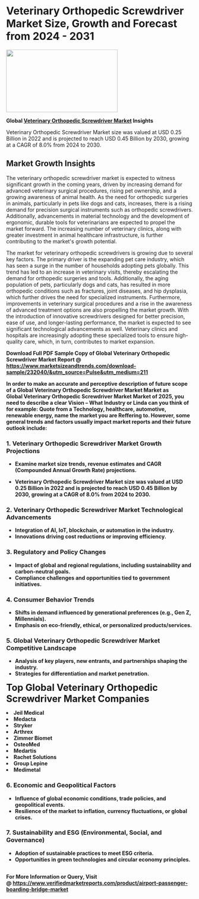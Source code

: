 <H1>Veterinary Orthopedic Screwdriver Market Size, Growth and Forecast from 2024 - 2031</H1><img class="aligncenter size-medium wp-image-584254" src="https://thirdeyenews.in/wp-content/uploads/2024/09/Global-Market-Research-300x168.jpeg" alt="" width="300" height="168" /><p><strong>Global&nbsp;<a href="https://www.marketsizeandtrends.com/download-sample/232040/&amp;utm_source=Pulse&amp;utm_medium=211">Veterinary Orthopedic Screwdriver Market</a> Insights</strong></p><p>Veterinary Orthopedic Screwdriver Market size was valued at USD 0.25 Billion in 2022 and is projected to reach USD 0.45 Billion by 2030, growing at a CAGR of 8.0% from 2024 to 2030.</p><p><h2>Market Growth Insights</h2> <p>The veterinary orthopedic screwdriver market is expected to witness significant growth in the coming years, driven by increasing demand for advanced veterinary surgical procedures, rising pet ownership, and a growing awareness of animal health. As the need for orthopedic surgeries in animals, particularly in pets like dogs and cats, increases, there is a rising demand for precision surgical instruments such as orthopedic screwdrivers. Additionally, advancements in material technology and the development of ergonomic, durable tools for veterinarians are expected to propel the market forward. The increasing number of veterinary clinics, along with greater investment in animal healthcare infrastructure, is further contributing to the market's growth potential.</p> <p><strong></strong></p> <p>The market for veterinary orthopedic screwdrivers is growing due to several key factors. The primary driver is the expanding pet care industry, which has seen a surge in the number of households adopting pets globally. This trend has led to an increase in veterinary visits, thereby escalating the demand for orthopedic surgeries and tools. Additionally, the aging population of pets, particularly dogs and cats, has resulted in more orthopedic conditions such as fractures, joint diseases, and hip dysplasia, which further drives the need for specialized instruments. Furthermore, improvements in veterinary surgical procedures and a rise in the awareness of advanced treatment options are also propelling the market growth. With the introduction of innovative screwdrivers designed for better precision, ease of use, and longer-lasting performance, the market is expected to see significant technological advancements as well. Veterinary clinics and hospitals are increasingly adopting these specialized tools to ensure high-quality care, which, in turn, contributes to market expansion. <p><strong></p><p><span class=""><strong>Download Full PDF Sample Copy of Global Veterinary Orthopedic Screwdriver Market Report</strong> @ <a href="https://www.marketsizeandtrends.com/download-sample/232040/&amp;utm_source=Pulse&amp;utm_medium=211" target="_blank">https://www.marketsizeandtrends.com/download-sample/232040/&amp;utm_source=Pulse&amp;utm_medium=211</a></span></p><p>In order to make an accurate and perceptive description of future scope of a Global&nbsp;Veterinary Orthopedic Screwdriver Market Market as Global&nbsp;Veterinary Orthopedic Screwdriver Market Market of 2025, you need to describe a clear Vision &ndash; What Industry or Linda can you think of for example: Quote from a Technology, healthcare, automotive, renewable energy, name the market you are Reffering to. However, some general trends and factors usually impact market reports and their future outlook include:</p><h3>1.&nbsp;<strong>Veterinary Orthopedic Screwdriver Market Growth Projections</strong></h3><ul><li>Examine market size trends, revenue estimates and CAGR (Compounded Annual Growth Rate) projections.</li><li><p>Veterinary Orthopedic Screwdriver Market size was valued at USD 0.25 Billion in 2022 and is projected to reach USD 0.45 Billion by 2030, growing at a CAGR of 8.0% from 2024 to 2030.</p></li></ul><h3>2.&nbsp;<strong>Veterinary Orthopedic Screwdriver Market Technological Advancements</strong></h3><ul><li>Integration of AI, IoT, blockchain, or automation in the industry.</li><li>Innovations driving cost reductions or improving efficiency.</li></ul><h3>3.&nbsp;<strong>Regulatory and Policy Changes</strong></h3><ul><li>Impact of global and regional regulations, including sustainability and carbon-neutral goals.</li><li>Compliance challenges and opportunities tied to government initiatives.</li></ul><h3>4.&nbsp;<strong>Consumer Behavior Trends</strong></h3><ul><li>Shifts in demand influenced by generational preferences (e.g., Gen Z, Millennials).</li><li>Emphasis on eco-friendly, ethical, or personalized products/services.</li></ul><h3>5.&nbsp;<strong>Global Veterinary Orthopedic Screwdriver Market Competitive Landscape</strong></h3><ul><li>Analysis of key players, new entrants, and partnerships shaping the industry.</li><li>Strategies for differentiation and market penetration.</li></ul><p data-pm-slice="1 1 []"><span style="color: inherit; font-family: inherit; font-size: 25px;">Top Global Veterinary Orthopedic Screwdriver Market Companies</span></p><div class="" data-test-id=""><p><li>Jeil Medical</li><li> Medacta</li><li> Stryker</li><li> Arthrex</li><li> Zimmer Biomet</li><li> OsteoMed</li><li> Medartis</li><li> Rachet Solutions</li><li> Group Lepine</li><li> Medimetal</li></p></div><h3>6.&nbsp;<strong>Economic and Geopolitical Factors</strong></h3><ul><li>Influence of global economic conditions, trade policies, and geopolitical events.</li><li>Resilience of the market to inflation, currency fluctuations, or global crises.</li></ul><h3>7.&nbsp;<strong>Sustainability and ESG (Environmental, Social, and Governance)</strong></h3><ul><li>Adoption of sustainable practices to meet ESG criteria.</li><li>Opportunities in green technologies and circular economy principles.</li></ul><h2><strong style="font-size: 14px;">For More Information or Query, Visit @&nbsp;</strong><a style="background-color: #ffffff; font-size: 14px;" href="https://www.marketsizeandtrends.com/report/veterinary-orthopedic-screwdriver-market/" target="_blank">https://www.verifiedmarketreports.com/product/airport-passenger-boarding-bridge-market</a></h2>
